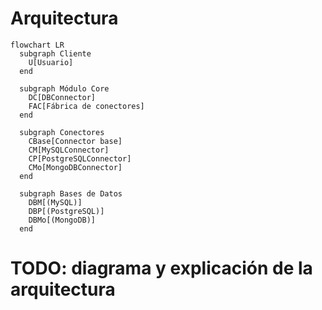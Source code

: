 # Arquitectura

```mermaid
flowchart LR
  subgraph Cliente
    U[Usuario]
  end

  subgraph Módulo Core
    DC[DBConnector]
    FAC[Fábrica de conectores]
  end

  subgraph Conectores
    CBase[Connector base]
    CM[MySQLConnector]
    CP[PostgreSQLConnector]
    CMo[MongoDBConnector]
  end

  subgraph Bases de Datos
    DBM[(MySQL)]
    DBP[(PostgreSQL)]
    DBMo[(MongoDB)]
  end

```

# TODO: diagrama y explicación de la arquitectura
